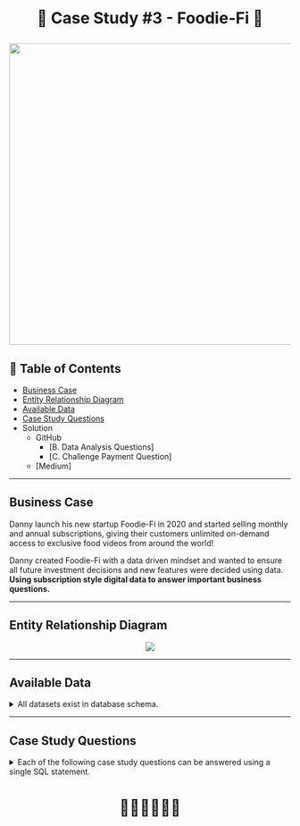 # <p align="center" style="margin-top: 0px;">🥑 Case Study #3 - Foodie-Fi 🥑

<p align="center" style="margin-bottom: 0px !important;">
  <img src="https://user-images.githubusercontent.com/43850912/143991760-d160dbfd-14c3-40c8-8c1a-823716f6ef8e.png" width="540" height="540">

## 🧾 Table of Contents
- [Business Case](#business-case)
- [Entity Relationship Diagram](#entity-relationship-diagram)
- [Available Data](#available-data)
- [Case Study Questions](#case-study-questions)
- Solution 
  - GitHub
    - [B. Data Analysis Questions]
    - [C. Challenge Payment Question]
  - [Medium]
    
***

## Business Case
  
Danny launch his new startup Foodie-Fi in 2020 and started selling monthly and annual subscriptions, 
	giving their customers unlimited on-demand access to exclusive food videos from around the world!

Danny created Foodie-Fi with a data driven mindset and wanted to ensure all future investment decisions and new features were decided using data. 
	**Using subscription style digital data to answer important business questions.**

***
    
## Entity Relationship Diagram
<p align="center" style="margin-bottom: 0px !important;">
  <img src="https://user-images.githubusercontent.com/43850912/143993105-c30ab129-8a50-4788-aaf7-9e6fb2e830d8.png">

***

## Available Data
  
<details><summary>
    All datasets exist in database schema.
  </summary> 
  
 #### ``Table 1: plans``
plan_id | plan_name | price
-- | -- | --
0 | trial | 0
1 | basic monthly | 9.90
2 | pro monthly | 19.90
3 | pro annual | 199
4 | churn | null

#### ``Table 2: subscriptions``
*Note: this is only customer sample*
customer_id | plan_id | start_date
-- | -- | --
1 | 0 | 2020-08-01
1 | 1 | 2020-08-08
2 | 0 | 2020-09-20
2 | 3 | 2020-09-27
11 | 0 | 2020-11-19
11 | 4 | 2020-11-26
13 | 0 | 2020-12-15
13 | 1 | 2020-12-22
13 | 2 | 2021-03-29
15 | 0 | 2020-03-17
15 | 2 | 2020-03-24
15 | 4 | 2020-04-29
16 | 0 | 2020-05-31
16 | 1 | 2020-06-07
16 | 3 | 2020-10-21
18 | 0 | 2020-07-06
18 | 2 | 2020-07-13
19 | 0 | 2020-06-22
19 | 2 | 2020-06-29
19 | 3 | 2020-08-29 

  </details>

***

## Case Study Questions
<details><summary>
Each of the following case study questions can be answered using a single SQL statement.
</summary> 

<details><summary>
  A. Customer Journey</summary>
  
Based off the 8 sample customers provided in the sample from the subscriptions table, write a brief description about each customer’s onboarding journey.

Try to keep it as short as possible - you may also want to run some sort of join to make your explanations a bit easier!
</details>
  
<details><summary>
  B. Data Analysis Questions</summary>
  
1. How many customers has Foodie-Fi ever had?
2. What is the monthly distribution of trial plan start_date values for our dataset - use the start of the month as the group by value
3. What plan start_date values occur after the year 2020 for our dataset? Show the breakdown by count of events for each plan_name
4. What is the customer count and percentage of customers who have churned rounded to 1 decimal place?
5. How many customers have churned straight after their initial free trial - what percentage is this rounded to the nearest whole number?
6. What is the number and percentage of customer plans after their initial free trial?
7. What is the customer count and percentage breakdown of all 5 plan_name values at 2020-12-31?
8. How many customers have upgraded to an annual plan in 2020?
9. How many days on average does it take for a customer to an annual plan from the day they join Foodie-Fi?
10. Can you further breakdown this average value into 30 day periods (i.e. 0-30 days, 31-60 days etc)
11. How many customers downgraded from a pro monthly to a basic monthly plan in 2020?
</details>

<details><summary>
  C. Challenge Payment Question</summary>
  
The Foodie-Fi team wants you to create a new payments table for the year 2020 that includes amounts paid by each customer in the subscriptions table with the following requirements:
 - monthly payments always occur on the same day of month as the original start_date of any monthly paid plan
 - upgrades from basic to monthly or pro plans are reduced by the current paid amount in that month and start immediately
 - upgrades from pro monthly to pro annual are paid at the end of the current billing period and also starts at the end of the month period
 - once a customer churns they will no longer make payments
</details>

<details><summary>
  D. Outside The Box Questions</summary>
  
The following are open ended questions which might be asked during a technical interview for this case study - there are no right or wrong answers, but answers that make sense from both a technical and a business perspective make an amazing impression!
1. How would you calculate the rate of growth for Foodie-Fi?
2. What key metrics would you recommend Foodie-Fi management to track over time to assess performance of their overall business?
3. What are some key customer journeys or experiences that you would analyse further to improve customer retention?
4. If the Foodie-Fi team were to create an exit survey shown to customers who wish to cancel their subscription, what questions would you include in the survey?
5. What business levers could the Foodie-Fi team use to reduce the customer churn rate? How would you validate the effectiveness of your ideas?
	</details></details>
  
# <p align="center" style="margin-top: 0px;">👩‍💻👩‍💻👩‍💻
